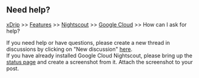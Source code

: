 ## Need help?
[xDrip](../../README.md) >> [Features](../Features_page.md) >> [Nightscout](../Nightscout_page.md) >> [Google Cloud](./GoogleCloud.md) >> How can I ask for help?  
  
If you need help or have questions, please create a new thread in discussions by clicking on "New discussion" [here](https://github.com/NightscoutFoundation/xDrip/discussions).  
If you have already installed Google Cloud Nightscout, please bring up the [status page](./Status.md) and create a screenshot from it.  Attach the screenshot to your post.  
  
  
